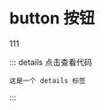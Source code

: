 # button 按钮

<!-- <z-button></z-button>

<z-button></z-button>

<z-button></z-button> -->

<el-button>111</el-button>




::: details 点击查看代码
```
这是一个 details 标签
```
:::
